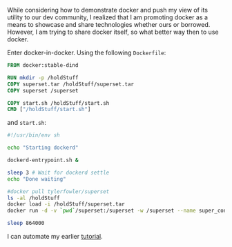 While considering how to demonstrate docker and push my view of its utility to our dev community, 
I realized that I am promoting docker as a means to showcase and share technologies whether ours
or borrowed. However, I am trying to share docker itself, so what better way then to use docker.

Enter docker-in-docker. Using the following `Dockerfile`:

``` Dockerfile
FROM docker:stable-dind

RUN mkdir -p /holdStuff
COPY superset.tar /holdStuff/superset.tar
COPY superset /superset

COPY start.sh /holdStuff/start.sh
CMD ["/holdStuff/start.sh"]
```

and `start.sh`:

``` sh
#!/usr/bin/env sh

echo "Starting dockerd"

dockerd-entrypoint.sh &

sleep 3 # Wait for dockerd settle
echo "Done waiting"

#docker pull tylerfowler/superset
ls -al /holdStuff
docker load -i /holdStuff/superset.tar
docker run -d -v `pwd`/superset:/superset -w /superset --name super_container -p 8088:8088 tylerfowler/superset

sleep 864000
```

I can automate my earlier [tutorial](tutorial.md).
